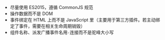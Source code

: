 - 尽量使用 ES2015，遵循 CommonJS 规范
- 操作数据而不是 DOM
- 事件绑定在 HTML 上而不是 JavaScript 里（主要用于第三方插件。若主动绑定了事件，需要在相关生命周期销毁）
- 组件名称、派发广播事件名用`-`连接而不是驼峰大小写
